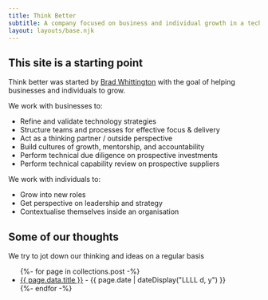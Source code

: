 ```yaml
---
title: Think Better
subtitle: A company focused on business and individual growth in a technological world.
layout: layouts/base.njk
---
```



## This site is a starting point

Think better was started by [Brad Whittington](https://za.linkedin.com/in/bradleywhittington) with the goal of helping businesses and individuals to grow. 

We work with businesses to:

- Refine and validate technology strategies
- Structure teams and processes for effective focus & delivery
- Act as a thinking partner / outside perspective
- Build cultures of growth, mentorship, and accountability
- Perform technical due diligence on prospective investments
- Perform technical capability review on prospective suppliers

We work with individuals to:

- Grow into new roles
- Get perspective on leadership and strategy
- Contextualise themselves inside an organisation

## Some of our thoughts

We try to jot down our thinking and ideas on a regular basis

<ul class="listing">
{%- for page in collections.post -%}
  <li>
    <a href="{{ page.url }}">{{ page.data.title }}</a> -
    <time datetime="{{ page.date }}">{{ page.date | dateDisplay("LLLL d, y") }}</time>
  </li>
{%- endfor -%}
</ul>

